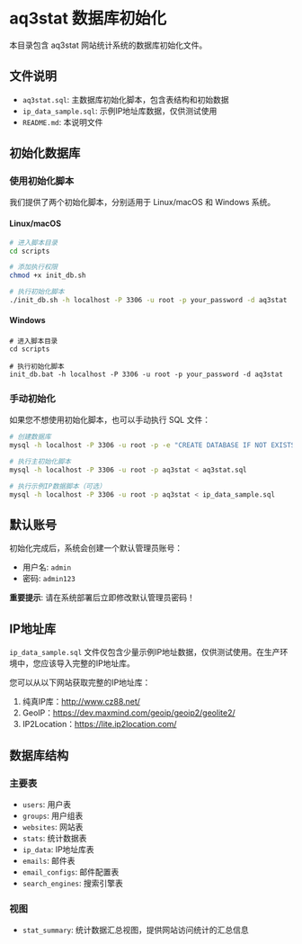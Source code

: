 # aq3stat 数据库初始化

本目录包含 aq3stat 网站统计系统的数据库初始化文件。

## 文件说明

- `aq3stat.sql`: 主数据库初始化脚本，包含表结构和初始数据
- `ip_data_sample.sql`: 示例IP地址库数据，仅供测试使用
- `README.md`: 本说明文件

## 初始化数据库

### 使用初始化脚本

我们提供了两个初始化脚本，分别适用于 Linux/macOS 和 Windows 系统。

#### Linux/macOS

```bash
# 进入脚本目录
cd scripts

# 添加执行权限
chmod +x init_db.sh

# 执行初始化脚本
./init_db.sh -h localhost -P 3306 -u root -p your_password -d aq3stat
```

#### Windows

```batch
# 进入脚本目录
cd scripts

# 执行初始化脚本
init_db.bat -h localhost -P 3306 -u root -p your_password -d aq3stat
```

### 手动初始化

如果您不想使用初始化脚本，也可以手动执行 SQL 文件：

```bash
# 创建数据库
mysql -h localhost -P 3306 -u root -p -e "CREATE DATABASE IF NOT EXISTS aq3stat DEFAULT CHARACTER SET utf8mb4 COLLATE utf8mb4_unicode_ci;"

# 执行主初始化脚本
mysql -h localhost -P 3306 -u root -p aq3stat < aq3stat.sql

# 执行示例IP数据脚本（可选）
mysql -h localhost -P 3306 -u root -p aq3stat < ip_data_sample.sql
```

## 默认账号

初始化完成后，系统会创建一个默认管理员账号：

- 用户名: `admin`
- 密码: `admin123`

**重要提示**: 请在系统部署后立即修改默认管理员密码！

## IP地址库

`ip_data_sample.sql` 文件仅包含少量示例IP地址数据，仅供测试使用。在生产环境中，您应该导入完整的IP地址库。

您可以从以下网站获取完整的IP地址库：

1. 纯真IP库：http://www.cz88.net/
2. GeoIP：https://dev.maxmind.com/geoip/geoip2/geolite2/
3. IP2Location：https://lite.ip2location.com/

## 数据库结构

### 主要表

- `users`: 用户表
- `groups`: 用户组表
- `websites`: 网站表
- `stats`: 统计数据表
- `ip_data`: IP地址库表
- `emails`: 邮件表
- `email_configs`: 邮件配置表
- `search_engines`: 搜索引擎表

### 视图

- `stat_summary`: 统计数据汇总视图，提供网站访问统计的汇总信息
